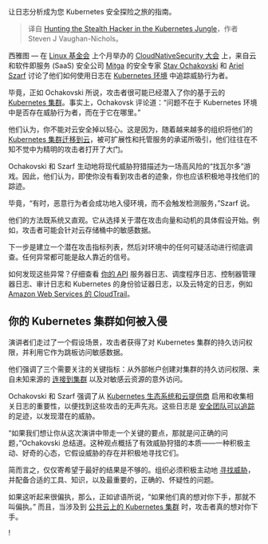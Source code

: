 
<!--
title: Kubernetes丛林中的隐形黑客猎杀
cover: https://cdn.thenewstack.io/media/2024/07/8bc09b6e-cncf-security.jpg
-->

让日志分析成为您 Kubernetes 安全探险之旅的指南。

> 译自 [Hunting the Stealth Hacker in the Kubernetes Jungle](https://thenewstack.io/hunting-the-stealth-hacker-in-the-kubernetes-jungle/)，作者 Steven J Vaughan-Nichols。

西雅图 —  在 [Linux 基金会](https://training.linuxfoundation.org/training/course-catalog/?utm_content=inline+mention) 上个月举办的 [CloudNativeSecurity 大会](https://events.linuxfoundation.org/cloudnativesecuritycon-north-america/) 上，来自云和软件即服务 (SaaS) 安全公司 [Mitga](https://www.mitiga.io/about/about-us) 的安全专家 [Stav Ochakovski](https://www.linkedin.com/in/stav-ochakovski) 和 [Ariel Szarf](https://www.linkedin.com/in/ariel-szarf-89b024197/?originalSubdomain=il) 讨论了他们如何使用日志在 [Kubernetes 环境](https://thenewstack.io/Kubernetes) 中追踪威胁行为者。

毕竟，正如 Ochakovski 所说，攻击者很可能已经潜入了你的基于云的 [Kubernetes 集群](https://thenewstack.io/managing-kubernetes-clusters-for-platform-engineers/)。事实上，Ochakovsk 评论道：“问题不在于 Kubernetes 环境中是否存在威胁行为者，而在于它在哪里。”

他们认为，你不能对云安全掉以轻心。这是因为，随着越来越多的组织将他们的 [Kubernetes 集群迁移到云](https://thenewstack.io/using-prometheus-to-monitor-kubernetes-clusters-running-cloud-foundry/)，被可扩展性和托管服务的承诺所吸引，他们往往在不知不觉中为精明的攻击者打开了大门。

Ochakovski 和 Szarf 生动地将现代威胁狩猎描述为一场高风险的“找瓦尔多”游戏。因此，他们认为，即使你没有看到攻击者的迹象，你也应该积极地寻找他们的踪迹。

毕竟，“有时，恶意行为者会成功地入侵环境，而不会触发检测服务，”Szarf 说。

他们的方法既系统又直观。它从选择关于潜在攻击向量和动机的具体假设开始。例如，攻击者可能会针对云存储桶中的敏感数据。

下一步是建立一个潜在攻击指标列表，然后对环境中的任何可疑活动进行彻底调查。任何异常都可能是敌人靠近的信号。

如何发现这些异常？仔细查看 [你的 API](https://thenewstack.io/API-management/) 服务器日志、调度程序日志、控制器管理器日志、审计日志和 Kubernetes 的身份验证器日志，以及云特定的日志，例如 [Amazon Web Services 的 CloudTrail](https://docs.aws.amazon.com/awscloudtrail/latest/userguide/cloudtrail-user-guide.html)。

## 你的 Kubernetes 集群如何被入侵

演讲者们走过了一个假设场景，攻击者获得了对 Kubernetes 集群的持久访问权限，并利用它作为跳板访问敏感数据。

他们强调了三个需要关注的关键指标：从外部帐户创建对集群的持久访问权限、来自未知来源的 [连接到集群](https://thenewstack.io/simplifying-cluster-connectivity-with-istio-service-mesh/) 以及对敏感云资源的意外访问。

Ochakovski 和 Szarf 强调了从 [Kubernetes 生态系统和云提供商](https://thenewstack.io/kubernetes-autoscaling-q-a-with-fairwinds-cto-andy-suderman/) 启用和收集相关日志的重要性，以便找到这些攻击的无声先兆。这些日志是 [安全团队可以追踪](https://thenewstack.io/observability-is-shifting-left-following-security-and-ops/) 的足迹，以发现潜在的威胁。

“如果我们想让你从这次演讲中带走一个关键的要点，那就是问正确的问题，”Ochakovski 总结道。这种观点概括了有效威胁狩猎的本质——一种积极主动、好奇的心态，它假设威胁的存在并积极地寻找它们。

简而言之，仅仅寄希望于最好的结果是不够的。组织必须积极主动地 [寻找威胁](https://thenewstack.io/5-ways-to-automate-threat-hunting/)，并配备合适的工具、知识，以及最重要的，正确的、怀疑性的问题。

如果这听起来很偏执，那么，正如谚语所说，“如果他们真的想对你下手，那就不叫偏执。” 而且，当涉及到 [公共云上的 Kubernetes 集群](https://thenewstack.io/private-vs-public-cloud-how-kubernetes-shifts-the-balance/) 时，攻击者真的想对你下手。


!